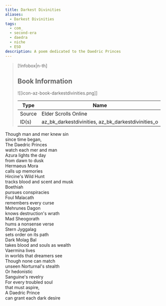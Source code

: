 ```yaml
---
title: Darkest Divinities
aliases:
  - Darkest Divinities
tags:
  - com_
  - second-era
  - daedra
  - niche
  - ESO
description: A poem dedicated to the Daedric Princes
---
```

> [!infobox|n-th]
> 
> ## Book Information
> 
> ![[icon-az-book-darkestdivinities.png]]
> 
> | Type | Name |
> | --- | --- |
> | Source | Elder Scrolls Online |
> | ID(s) | az_bk_darkestdivinities, az_bk_darkestdivinities_o |

Though man and mer knew sin  
since time began,  
The Daedric Princes  
watch each mer and man  
Azura lights the day  
from dawn to dusk  
Hermaeus Mora  
calls up memories  
Hircine's Wild Hunt  
tracks blood and scent and musk  
Boethiah  
pursues conspiracies  
Foul Malacath  
remembers every curse  
Mehrunes Dagon  
knows destruction's wrath  
Mad Sheogorath  
hums a nonsense verse  
Stern Jyggalag  
sets order on its path  
Dark Molag Bal  
takes blood and souls as wealth  
Vaermina lives  
in worlds that dreamers see  
Though none can match  
unseen Norturnal's stealth  
Or hedonistic  
Sanguine's revelry  
For every troubled soul  
that must aspire,  
A Daedric Prince  
can grant each dark desire